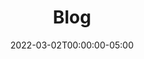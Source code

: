 ---
title: "Blog"
date: 2022-03-02T00:00:00-05:00
draft: false
showInMenu: true
hideLastModified: true
---